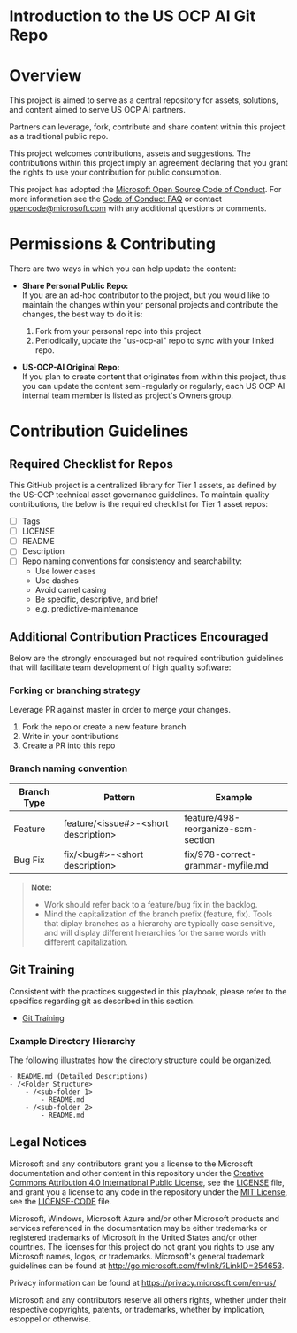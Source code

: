 # Introduction to the US OCP AI Git Repo

# Overview

This project is aimed to serve as a central repository for assets, solutions, and content aimed to serve US OCP AI partners.

Partners can leverage, fork, contribute and share content within this project as a traditional public repo.

This project welcomes contributions, assets and suggestions.  The contributions within this project imply an agreement declaring that you grant the rights to use your contribution for public consumption.

This project has adopted the [Microsoft Open Source Code of
Conduct](https://opensource.microsoft.com/codeofconduct/).
For more information see the [Code of Conduct
FAQ](https://opensource.microsoft.com/codeofconduct/faq/) or
contact [opencode@microsoft.com](mailto:opencode@microsoft.com) with any
additional questions or comments.

# Permissions & Contributing

There are two ways in which you can help update the content:

* **Share Personal Public Repo:** \
If you are an ad-hoc contributor to the project, but you would like to
maintain the changes within your personal projects and contribute the changes, the best way to do it is:

  1. Fork from your personal repo into this project
  2. Periodically, update the "us-ocp-ai" repo to sync with your linked repo.

* **US-OCP-AI Original Repo:** \
If you plan to create content that originates from within this project, thus you can update the content semi-regularly or regularly, each US OCP AI internal team member is listed as project's Owners group. 

# Contribution Guidelines

## Required Checklist for Repos

This GitHub project is a centralized library for Tier 1 assets, as defined by the US-OCP technical asset governance guidelines.  To maintain quality contributions, the below is the required checklist for Tier 1 asset repos:

- [ ] Tags
- [ ] LICENSE
- [ ] README
- [ ] Description
- [ ] Repo naming conventions for consistency and searchability:
  - Use lower cases
  - Use dashes
  - Avoid camel casing
  - Be specific, descriptive, and brief 
  - e.g. predictive-maintenance 

## Additional Contribution Practices Encouraged

Below are the strongly encouraged but not required contribution guidelines that will facilitate team development of high quality software:

### Forking or branching strategy

Leverage PR against master in order to merge your changes.
  1. Fork the repo or create a new feature branch
  2. Write in your contributions
  3. Create a PR into this repo

### Branch naming convention

| Branch Type | Pattern | Example |
| - | - | - |
| Feature | feature/\<issue#>-\<short description> | feature/498-reorganize-scm-section |
| Bug Fix | fix/\<bug#>-\<short description> | fix/978-correct-grammar-myfile.md |

> **Note:**
>
> * Work should refer back to a feature/bug fix in the backlog.
> * Mind the capitalization of the branch prefix (feature, fix). Tools that
diplay branches as a hierarchy are typically case sensitive, and will display
different hierarchies for the same words with different capitalization.

## Git Training

Consistent with the practices suggested in this playbook, please refer to the
specifics regarding git as described in this section.

- [Git Training](https://gist.github.com/peterhurford/4d43aa5d6de114c0c741ba664c9c5ff5)


### Example Directory Hierarchy

The following illustrates how the directory structure could be organized.

```plaintext
- README.md (Detailed Descriptions)
- /<Folder Structure>
    - /<sub-folder 1>
        - README.md
    - /<sub-folder 2>
        - README.md
```

## Legal Notices

Microsoft and any contributors grant you a license to the Microsoft
documentation and other content in this repository under the
[Creative Commons Attribution 4.0 International Public License](https://creativecommons.org/licenses/by/4.0/legalcode),
see the [LICENSE](LICENSE) file, and grant you a license to any code in the
repository under the [MIT License](https://opensource.org/licenses/MIT), see the
[LICENSE-CODE](LICENSE-CODE) file.

Microsoft, Windows, Microsoft Azure and/or other Microsoft products and services
referenced in the documentation may be either trademarks or registered
trademarks of Microsoft in the United States and/or other countries.
The licenses for this project do not grant you rights to use any Microsoft
names, logos, or trademarks. Microsoft's general trademark guidelines can be
found at <http://go.microsoft.com/fwlink/?LinkID=254653>.

Privacy information can be found at <https://privacy.microsoft.com/en-us/>

Microsoft and any contributors reserve all others rights, whether under their
respective copyrights, patents, or trademarks, whether by implication, estoppel
or otherwise.
